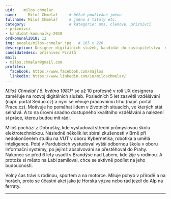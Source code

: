 ```yaml
---
uid:    milos.chmelar
name:     Miloš Chmelař  	# běžně používáné jméno
fullname: Miloš Chmelař  	# jméno s tituly etc.
category:                   # kategorie: pms, clenove, priznivci
- priznivci
- kandidat-komunalky-2018
ordkomunal2018: 12
img: people/milos-chmelar.jpg   # 165 x 220
description: Designer digitálních služeb, kandidát do zastupitelstva  # kratký popis, max 160 znaků
candidatedesc: příznivec Pirátů
mail:
- milos.chmelar@gmail.com
profiles:
  facebook: https://www.facebook.com/majlos
  linkedin: https://www.linkedin.com/in/miloschmelar/
---
```



**Miloš Chmelař (* 5. května 1981)** se už 10 profesně v roli UX designera zaměřuje na rozvoj digitálních služeb. Posledních 5 let zasvětil vzdělávání (např. portál Seduo.cz) a nyní se věnuje pracovnímu trhu (např. portál Prace.cz). Motivuje ho pomáhat lidem v životních situacích, ve kterých stát selhává. A to na úrovni snadno dostupného kvalitního vzdělávání a nalezení si práce, kterou budou mít rádi.

Miloš pochází z Dobrušky, kde vystudoval střední průmyslovou školu elektrotechnickou. Následně několik let sbíral zkušenosti v Brně při nedokončeném studiu na VUT v oboru Kybernetika, robotika a umělá inteligence. Poté v Pardubicích vystudoval vyšší odbornou školu v oboru Informační systémy, po jejímž absolvování se přestěhoval do Prahy. Nakonec se před 6 lety usadil v Brandýse nad Labem, kde žije s rodinou. A protože si město na Labi zamiloval, chce se aktivně podílet na jeho budoucnosti.

Volný čas tráví s rodinou, sportem a na motorce. Miluje pohyb v přírodě a na horách, proto se účastní akcí jako je Horská výzva nebo rád jezdí do Alp na ferraty.


---
